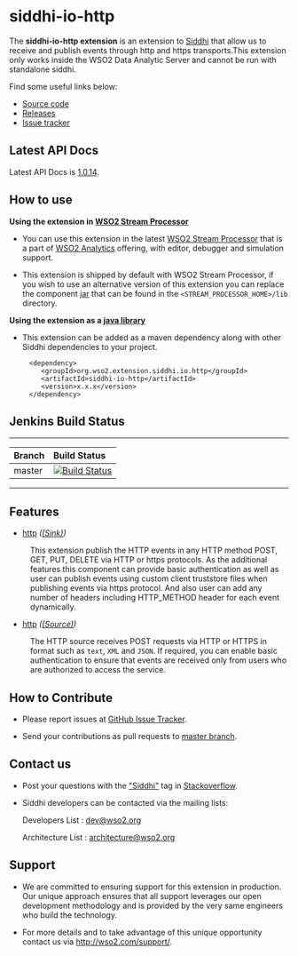 siddhi-io-http
======================================

The **siddhi-io-http extension** is an extension to <a target="_blank" href="https://wso2.github.io/siddhi">Siddhi</a> that allow us to receive and publish events through http and https transports.This extension only works inside 
the WSO2 Data Analytic Server and cannot be run with standalone siddhi.

Find some useful links below:

* <a target="_blank" href="https://github.com/wso2-extensions/siddhi-io-http">Source code</a>
* <a target="_blank" href="https://github.com/wso2-extensions/siddhi-io-http/releases">Releases</a>
* <a target="_blank" href="https://github.com/wso2-extensions/siddhi-io-http/issues">Issue tracker</a>

## Latest API Docs 

Latest API Docs is <a target="_blank" href="https://wso2-extensions.github.io/siddhi-io-http/api/1.0.14">1.0.14</a>.

## How to use 

**Using the extension in <a target="_blank" href="https://github.com/wso2/product-sp">WSO2 Stream Processor</a>**

* You can use this extension in the latest <a target="_blank" href="https://github.com/wso2/product-sp/releases">WSO2 Stream Processor</a> that is a part of <a target="_blank" href="http://wso2.com/analytics?utm_source=gitanalytics&utm_campaign=gitanalytics_Jul17">WSO2 Analytics</a> offering, with editor, debugger and simulation support. 

* This extension is shipped by default with WSO2 Stream Processor, if you wish to use an alternative version of this extension you can replace the component <a target="_blank" href="https://github.com/wso2-extensions/siddhi-io-http/releases">jar</a> that can be found in the `<STREAM_PROCESSOR_HOME>/lib` directory.

**Using the extension as a <a target="_blank" href="https://wso2.github.io/siddhi/documentation/running-as-a-java-library">java library</a>**

* This extension can be added as a maven dependency along with other Siddhi dependencies to your project.

```
     <dependency>
        <groupId>org.wso2.extension.siddhi.io.http</groupId>
        <artifactId>siddhi-io-http</artifactId>
        <version>x.x.x</version>
     </dependency>
```

## Jenkins Build Status

---

|  Branch | Build Status |
| :------ |:------------ | 
| master  | [![Build Status](https://wso2.org/jenkins/view/All%20Builds/job/siddhi/job/siddhi-io-http/badge/icon)](https://wso2.org/jenkins/view/All%20Builds/job/siddhi/job/siddhi-io-http/)|

---

## Features

* <a target="_blank" href="https://wso2-extensions.github.io/siddhi-io-http/api/1.0.14/#http-sink">http</a> *(<a target="_blank" href="https://wso2.github.io/siddhi/documentation/siddhi-4.0/#sink">(Sink)</a>)*<br><div style="padding-left: 1em;"><p>This extension publish the HTTP events in any HTTP method  POST, GET, PUT, DELETE  via HTTP or https protocols. As the additional features this component can provide basic authentication as well as user can publish events using custom client truststore files when publishing events via https protocol. And also user can add any number of headers including HTTP_METHOD header for each event dynamically.</p></div>
* <a target="_blank" href="https://wso2-extensions.github.io/siddhi-io-http/api/1.0.14/#http-source">http</a> *(<a target="_blank" href="https://wso2.github.io/siddhi/documentation/siddhi-4.0/#source">(Source)</a>)*<br><div style="padding-left: 1em;"><p>The HTTP source receives POST requests via HTTP or HTTPS in format such as <code>text</code>, <code>XML</code> and <code>JSON</code>. If required, you can enable basic authentication to ensure that events are received only from users who are authorized to access the service.</p></div>

## How to Contribute
 
  * Please report issues at <a target="_blank" href="https://github.com/wso2-extensions/siddhi-io-http/issues">GitHub Issue Tracker</a>.
  
  * Send your contributions as pull requests to <a target="_blank" href="https://github.com/wso2-extensions/siddhi-io-http/tree/master">master branch</a>. 
 
## Contact us 

 * Post your questions with the <a target="_blank" href="http://stackoverflow.com/search?q=siddhi">"Siddhi"</a> tag in <a target="_blank" href="http://stackoverflow.com/search?q=siddhi">Stackoverflow</a>. 
 
 * Siddhi developers can be contacted via the mailing lists:
 
    Developers List   : [dev@wso2.org](mailto:dev@wso2.org)
    
    Architecture List : [architecture@wso2.org](mailto:architecture@wso2.org)
 
## Support 

* We are committed to ensuring support for this extension in production. Our unique approach ensures that all support 
leverages our open development methodology and is provided by the very same engineers who build the technology. 

* For more details and to take advantage of this unique opportunity contact us via <a target="_blank" href="http://wso2
.com/support?utm_source=gitanalytics&utm_campaign=gitanalytics_Jul17">http://wso2.com/support/</a>. 
